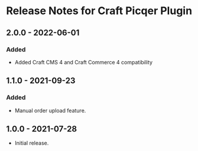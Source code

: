 # Release Notes for Craft Picqer Plugin

## 2.0.0 - 2022-06-01

### Added
- Added Craft CMS 4 and Craft Commerce 4 compatibility

## 1.1.0 - 2021-09-23

### Added
- Manual order upload feature.

## 1.0.0 - 2021-07-28

- Initial release.
